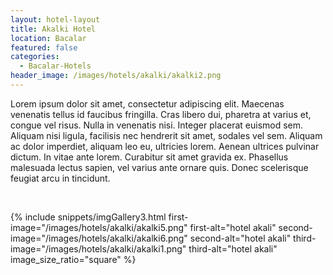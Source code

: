```yaml
---
layout: hotel-layout
title: Akalki Hotel
location: Bacalar
featured: false
categories:
  - Bacalar-Hotels
header_image: /images/hotels/akalki/akalki2.png
---
```

Lorem ipsum dolor sit amet, consectetur adipiscing elit. Maecenas venenatis tellus id faucibus fringilla. Cras libero dui, pharetra at varius et, congue vel risus. Nulla in venenatis nisi. Integer placerat euismod sem. Aliquam nisi ligula, facilisis nec hendrerit sit amet, sodales vel sem. Aliquam ac dolor imperdiet, aliquam leo eu, ultricies lorem. Aenean ultrices pulvinar dictum. In vitae ante lorem. Curabitur sit amet gravida ex. Phasellus malesuada lectus sapien, vel varius ante ornare quis. Donec scelerisque feugiat arcu in tincidunt.

&nbsp;

{% include snippets/imgGallery3.html first-image="/images/hotels/akalki/akalki5.png" first-alt="hotel akali" second-image="/images/hotels/akalki/akalki6.png" second-alt="hotel akali" third-image="/images/hotels/akalki/akalki1.png" third-alt="hotel akali" image_size_ratio="square" %}